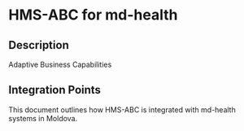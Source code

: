 # HMS-ABC for md-health

## Description

Adaptive Business Capabilities

## Integration Points

This document outlines how HMS-ABC is integrated with md-health systems in Moldova.
